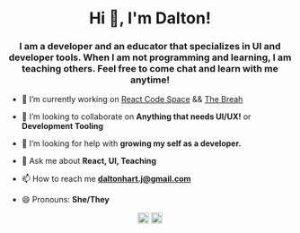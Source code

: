 <h1 align="center">Hi 👋, I'm Dalton!</h1>
<h3 align="center">I am a developer and an educator that specializes in UI and developer tools. When I am not programming and learning, I am teaching others. Feel free to come chat and learn with me anytime! </h3>

- 🔭 I’m currently working on [React Code Space](https://github.com/DaltonHart/React-Code-Space) && [The Breah](https://github.com/Strange-Hour/The-Breach)

- 👯 I’m looking to collaborate on **Anything that needs UI/UX!** or **Development Tooling**

- 🤔 I’m looking for help with **growing my self as a developer.**

- 💬 Ask me about **React, UI, Teaching**

- 📫 How to reach me **daltonhart.j@gmail.com**

- 😄 Pronouns: **She/They** 

<p align="center">
<a href=https://codepen.io/daltonh target="blank"><img align="center" src=https://cdn.jsdelivr.net/npm/simple-icons@3.0.1/icons/codepen.svg alt="daltonh" height="20" width="20" /></a>
<a href=https://linkedin.com/in/dalton-hart target="blank"><img align="center" src=https://cdn.jsdelivr.net/npm/simple-icons@3.0.1/icons/linkedin.svg alt="dalton-hart" height="20" width="20" /></a>
</p>

